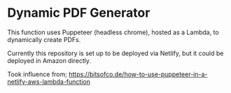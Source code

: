 # Dynamic PDF Generator

This function uses Puppeteer (headless chrome), hosted as a Lambda, to dynamically create PDFs.

Currently this repository is set up to be deployed via Netlify, but it could be deployed in Amazon directly.

Took influence from; https://bitsofco.de/how-to-use-puppeteer-in-a-netlify-aws-lambda-function
